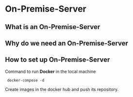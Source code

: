 # On-Premise-Server

## What is an On-Premise-Server

## Why do we need an On-Premise-Server

## How to set up On-Premise-Server

Command to run **Docker** in the local machine

` docker-compose -d`

Create images in the docker hub and push its repository.

